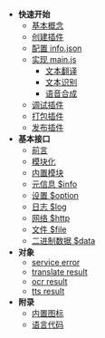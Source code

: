 * **快速开始**
    * [基本概念](plugin/)
    * [创建插件](plugin/quickstart/create.md)
    * [配置 info.json](plugin/quickstart/info.md)
    * [实现 main.js](plugin/quickstart/main.md)
        * [文本翻译](plugin/quickstart/translate.md)
        * [文本识别](plugin/quickstart/ocr.md)
        * [语音合成](plugin/quickstart/tts.md)
    * [调试插件](plugin/quickstart/debug.md)
    * [打包插件](plugin/quickstart/pack.md)
    * [发布插件](plugin/quickstart/publish.md)
* **基本接口**
    * [前言](plugin/api/intro.md)
    * [模块化](plugin/api/module.md)
    * [内置模块](plugin/api/builtin.md)
    * [元信息 $info](plugin/api/info.md)
    * [设置 $option](plugin/api/option.md)
    * [日志 $log](plugin/api/log.md)
    * [网络 $http](plugin/api/http.md)
    * [文件 $file](plugin/api/file.md)
    * [二进制数据 $data](plugin/api/data.md)
* **对象**
    * [service error](plugin/object/serviceerror.md)
    * [translate result](plugin/object/translateresult.md)
    * [ocr result](plugin/object/ocrresult.md)
    * [tts result](plugin/object/ttsresult.md)
* **附录**
    * [内置图标](plugin/addtion/icon.md)
    * [语言代码](plugin/addtion/language.md)
    